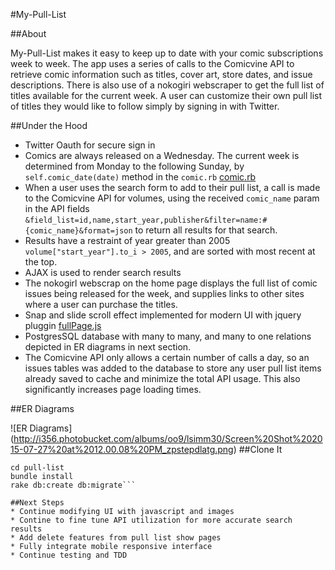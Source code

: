 #My-Pull-List

##About

My-Pull-List makes it easy to keep up to date with your comic subscriptions week to week. The app uses a series of calls to the Comicvine API to retrieve comic information such as titles, cover art, store dates, and issue descriptions. There is also use of a nokogiri webscraper to get the full list of titles available for the current week. A user can customize their own pull list of titles they would like to follow simply by signing in with Twitter.  

##Under the Hood

* Twitter Oauth for secure sign in
* Comics are always released on a Wednesday. The current week is determined from Monday to the following Sunday, by `self.comic_date(date)` method in the `comic.rb` [comic.rb](/app/models/comic.rb)
* When a user uses the search form to add to their pull list, a call is made to the Comicvine API for volumes, using the received `comic_name` param in the API fields `&field_list=id,name,start_year,publisher&filter=name:#{comic_name}&format=json` to return all results for that search. 
* Results have a restraint of year greater than 2005 `volume["start_year"].to_i > 2005`, and are sorted with most recent at the top.
* AJAX is used to render search results
* The nokogirl webscrap on the home page displays the full list of comic issues being released for the week, and supplies links to other sites where a user can purchase the titles.
* Snap and slide scroll effect implemented for modern UI with jquery pluggin [fullPage.js](https://github.com/alvarotrigo/fullPage.js/)
* PostgresSQL database with many to many, and many to one relations depicted in ER diagrams in next section.
* The Comicvine API only allows a certain number of calls a day, so an issues tables was added to the database to store any user pull list items already saved to cache and minimize the total API usage. This also significantly increases page loading times. 


##ER Diagrams

![ER Diagrams]
(http://i356.photobucket.com/albums/oo9/lsimm30/Screen%20Shot%202015-07-27%20at%2012.00.08%20PM_zpstepdlatg.png)
##Clone It

```git clone git@github.com:laurasimmons30/pull-list.git pull-list
cd pull-list
bundle install
rake db:create db:migrate```

##Next Steps
* Continue modifying UI with javascript and images
* Contine to fine tune API utilization for more accurate search results
* Add delete features from pull list show pages
* Fully integrate mobile responsive interface
* Continue testing and TDD

